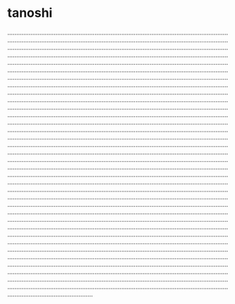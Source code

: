 # tanoshi

....................................................................................................................................................................................................................................................................................................................................................................................................................................................................................................................................................................................................................................................................................................................................................................................................................................................................................................................................................................................................................................................................................................................................................................................................................................................................................................................................................................................................................................................................................................................................................................................................................................................................................................................................................................................................................................................................................................................................................................................................................................................................................................................................................................................................................................................................................................................................................................................................................................................................................................................................................................................................................................................................................................................................................................................................................................................................................................................................................................................................................................................................................................................................................................................................................................................................................................................................................................................................................................................................................................................................................................................................................................................................................................................................................................................................................................................................................................................................................................................................................................................................................................................................................................................................................................................................................................................................................................................................................................................................................................................................................................